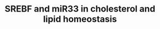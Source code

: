 ---
annotations:
- id: PW:0000355
  parent: regulatory pathway
  type: Pathway Ontology
  value: homeostasis pathway
authors:
- MaintBot
- Lindarieswijk
- Larsgw
description: This pathway describes transcription factor-microRNA circuits governing
  cholesterol and lipid homeostasis. It is based on a seminar by Dr. Anders Näär.
last-edited: 2023-02-01
organisms:
- Mus musculus
redirect_from:
- /index.php/Pathway:WP2084
- /instance/WP2084
- /instance/WP2084_r125280
revision: r125280
schema-jsonld:
- '@context': https://schema.org/
  '@id': https://wikipathways.github.io/pathways/WP2084.html
  '@type': Dataset
  creator:
    '@type': Organization
    name: WikiPathways
  description: This pathway describes transcription factor-microRNA circuits governing
    cholesterol and lipid homeostasis. It is based on a seminar by Dr. Anders Näär.
  keywords:
  - Hmgcr
  - Hmgcs1
  - Ldlr
  - Med15
  - Mir33
  - Mtor
  - Nr1h3
  - Ppara
  - Ppargc1a
  - Sirt1
  - Sirt6
  - Srebf1
  - Srebf2
  license: CC0
  name: SREBF and miR33 in cholesterol and lipid homeostasis
seo: CreativeWork
title: SREBF and miR33 in cholesterol and lipid homeostasis
wpid: WP2084
---